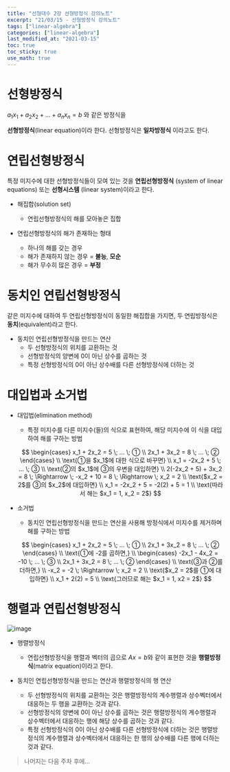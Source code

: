 ```yaml
---
title: "선형대수 2강 선형방정식 강의노트"
excerpt: "21/03/15 - 선형방정식 강의노트"
tags: ["linear-algebra"]
categories: ["linear-algebra"]
last_modified_at: "2021-03-15"
toc: true
toc_sticky: true
use_math: true
---
```


# 선형방정식

$a_1x_1 + a_2x_2 + ... + a_nx_n = b$ 와 같은 방정식을  

__선형방정식__(linear equation)이라 한다. 선형방정식은 __일차방정식__ 이라고도 한다.  

# 연립선형방정식

특정 미지수에 대한 선형방정식들이 모여 있는 것을 __연립선형방정식__ (system of linear equations) 또는 __선형시스템__ (linear system)이라고 한다.

- 해집합(solution set)
  - 연립선형방정식의 해를 모아놓은 집합

- 연립선형방정식의 해가 존재하는 형태
  - 하나의 해를 갖는 경우
  - 해가 존재하지 않는 경우 = __불능__, __모순__
  - 해가 무수히 많은 경우 = __부정__

# 동치인 연립선형방정식

같은 미지수에 대하여 두 연립선형방정식이 동일한 해집합을 가지면, 두 연립방정식은 __동치__(equivalent)라고 한다.

- 동치인 연립선형방정식을 만드는 연산
  - 두 선형방정식의 위치를 교환하는 것
  - 선형방정식의 양변에 0이 아닌 상수를 곱하는 것
  - 특정 선형방정식의 0이 아닌 상수배를 다른 선형방정식에 더하는 것

# 대입법과 소거법

- 대입법(elimination method)
  - 특정 미지수를 다른 미지수(들)의 식으로 표현하여, 해당 미지수에 이 식을 대입하여 해를 구하는 방법

  $$
  \begin{cases}
    x_1 + 2x_2 = 5 \; ... \; ① \\
    2x_1 + 3x_2 = 8 \; ... \; ②
  \end{cases}
  \\
  \text{①을 $x_1$에 대한 식으로 바꾸면}
  \\
  x_1 = -2x_2 + 5 \; ... \; ③
  \\
  \text{②의 $x_1$에 ③의 우변을 대입하면}
  \\
  2(-2x_2 + 5) + 3x_2 = 8 \; \Rightarrow \; -x_2 + 10 = 8 \; \Rightarrow \; x_2 = 2
  \\
  \text{$x_2 = 2$를 ③의 $x_2$에 대입하면}
  \\
  x_1 = -2x_2 + 5 = -2(2) + 5 = 1
  \\
  \text{따라서 해는 $x_1 = 1, x_2 = 2$}
  $$

- 소거법
  - 동치인 연립선형방정식을 만드는 연산을 사용해 방정식에서 미지수를 제거하며 해를 구하는 방법

  $$
  \begin{cases}
    x_1 + 2x_2 = 5 \; ... \; ① \\
    2x_1 + 3x_2 = 8 \; ... \; ②
  \end{cases}
  \\
  \text{①에 -2를 곱하면,}
  \\
  \begin{cases}
    -2x_1 - 4x_2 = -10 \; ... \; ③ \\
    2x_1 + 3x_2 = 8 \; ... \; ②
  \end{cases}
  \\
  \text{③과 ②를 더하면,}
  \\
  -x_2 = -2 \; \Rightarrow \; x_2 = 2
  \\
  \text{$x_2 = 2$를 ①에 대입하면}
  \\
  x_1 + 2(2) = 5
  \\
  \text{그러므로 해는 $x_1 = 1, x2 = 2$}
  $$

# 행렬과 연립선형방정식

![image](https://user-images.githubusercontent.com/43688074/111092944-e1755700-857a-11eb-857f-32661ea44c48.png)

  
- 행렬방정식
  - 연립선형방정식을 행렬과 벡터의 곱으로 $Ax = b$와 같이 표현한 것을 __행렬방정식__(matrix equation)이라고 한다.

- 동치인 연립선형방정식을 만드는 연산과 행렬방정식의 행 연산
  - 두 선형방정식의 위치를 교환하는 것은 행렬방정식의 계수행렬과 상수벡터에서 대응하는 두 행을 교환하는 것과 같다.
  - 선형방정식의 양변에 0이 아닌 상수를 곱하는 것은 행렬방정식의 계수행렬과 상수벡터에서 대응하는 행에 해당 상수를 곱하는 것과 같다.
  - 특정 선형방정식의 0이 아닌 상수배를 다른 선형방정식에 더하는 것은 행렬방정식의 계수행렬과 상수벡터에서 대응하는 한 행의 상수배를 다른 행에 더하는 것과 같다.


> 나머지는 다음 주차 후에... 